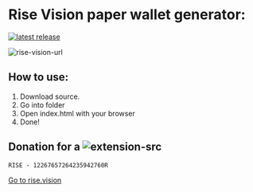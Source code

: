 # Rise Vision paper wallet generator:

[![latest release](https://badgen.net/github/release/spookiestevie/rise-paperwallet)][latestv]



![rise-vision-url](https://i.gyazo.com/e28fbea4072ed0030b64af8b9be310a2.png)
## How to use:

1. Download source.
2. Go into folder
3. Open index.html with your browser
4. Done!

## Donation for a ![extension-src](https://i.gyazo.com/082a59964320ef0fe4ac1f05bca5c60a.png)


~~~
RISE - 12267657264235942760R
~~~

[Go to rise.vision][rise-vision-url]

[latestv]: https://github.com/spookiestevie/rise-paperwallet/releases
[rise-vision-url]: https://rise.vision/
